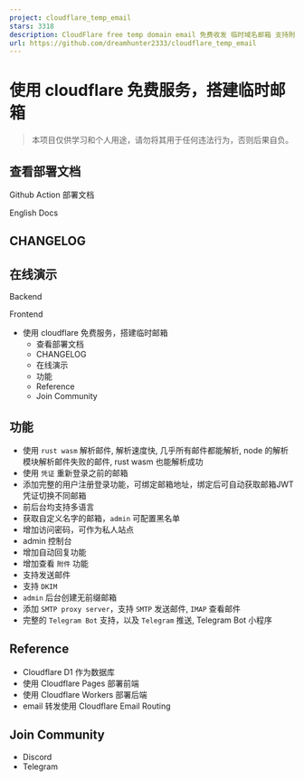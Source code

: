 ```yaml
---
project: cloudflare_temp_email
stars: 3318
description: CloudFlare free temp domain email 免费收发 临时域名邮箱 支持附件 IMAP SMTP TelegramBot
url: https://github.com/dreamhunter2333/cloudflare_temp_email
---
```


使用 cloudflare 免费服务，搭建临时邮箱
=========================

> 本项目仅供学习和个人用途，请勿将其用于任何违法行为，否则后果自负。

查看部署文档
------

Github Action 部署文档

English Docs

CHANGELOG
---------

在线演示
----

Backend

Frontend

-   使用 cloudflare 免费服务，搭建临时邮箱
    -   查看部署文档
    -   CHANGELOG
    -   在线演示
    -   功能
    -   Reference
    -   Join Community

功能
--

-   使用 `rust wasm` 解析邮件, 解析速度快, 几乎所有邮件都能解析, node 的解析模块解析邮件失败的邮件, rust wasm 也能解析成功
-   使用 `凭证` 重新登录之前的邮箱
-   添加完整的用户注册登录功能，可绑定邮箱地址，绑定后可自动获取邮箱JWT凭证切换不同邮箱
-   前后台均支持多语言
-   获取自定义名字的邮箱，`admin` 可配置黑名单
-   增加访问密码，可作为私人站点
-   admin 控制台
-   增加自动回复功能
-   增加查看 `附件` 功能
-   支持发送邮件
-   支持 `DKIM`
-   `admin` 后台创建无前缀邮箱
-   添加 `SMTP proxy server`，支持 `SMTP` 发送邮件, `IMAP` 查看邮件
-   完整的 `Telegram Bot` 支持，以及 `Telegram` 推送, Telegram Bot 小程序

Reference
---------

-   Cloudflare D1 作为数据库
-   使用 Cloudflare Pages 部署前端
-   使用 Cloudflare Workers 部署后端
-   email 转发使用 Cloudflare Email Routing

Join Community
--------------

-   Discord
-   Telegram
